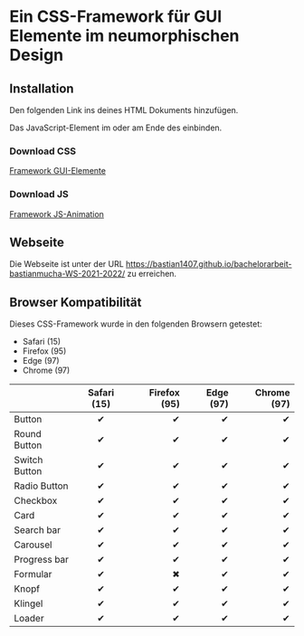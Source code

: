 # Ein CSS-Framework für GUI Elemente im neumorphischen Design

## Installation

Den folgenden Link ins <head> deines HTML Dokuments hinzufügen. 
  
  <link rel="stylesheet" href="https://cdn.jsdelivr.net/gh/Bastian1407/bachelorarbeit-bastianmucha-WS-2021-2022@main/frameworks/gui_elemente.css">
  
  
Das JavaScript-Element im <head> oder am Ende des <body> einbinden.

<script src="https://cdn.jsdelivr.net/gh/Bastian1407/bachelorarbeit-bastianmucha-WS-2021-2022@main/frameworks/animation.js"></script>

### Download CSS

[Framework GUI-Elemente](https://cdn.jsdelivr.net/gh/Bastian1407/bachelorarbeit-bastianmucha-WS-2021-2022@main/frameworks/gui_elemente.css)

### Download JS

[Framework JS-Animation](https://cdn.jsdelivr.net/gh/Bastian1407/bachelorarbeit-bastianmucha-WS-2021-2022@main/frameworks/animation.js)

## Webseite

Die Webseite ist unter der URL https://bastian1407.github.io/bachelorarbeit-bastianmucha-WS-2021-2022/ zu erreichen.

## Browser Kompatibilität
Dieses CSS-Framework wurde in den folgenden Browsern getestet:
- Safari (15)
- Firefox (95)
- Edge (97)
- Chrome (97)

|  | Safari (15) | Firefox (95) | Edge (97)| Chrome (97)|
|:------------------ |:------------------:| ------------------:|  ------------------:|  ------------------:|
| Button | ✔ | ✔ | ✔ | ✔ |
| Round Button | ✔ | ✔ | ✔ | ✔ |
| Switch Button | ✔ | ✔ | ✔ | ✔ |
| Radio Button | ✔ | ✔ | ✔ | ✔ |
| Checkbox | ✔ | ✔ | ✔ | ✔ |
| Card | ✔ | ✔ | ✔ | ✔ |
| Search bar | ✔ | ✔ | ✔ | ✔ |
| Carousel | ✔ | ✔ | ✔ | ✔ |
| Progress bar | ✔ | ✔ | ✔ | ✔ |
| Formular | ✔ | ✖ | ✔ | ✔ |
| Knopf | ✔ | ✔ | ✔ | ✔ |
| Klingel | ✔ | ✔ | ✔ | ✔ |
| Loader | ✔ | ✔ | ✔ | ✔ |
